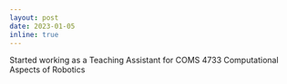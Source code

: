 ```yaml
---
layout: post
date: 2023-01-05
inline: true
---
```


Started working as a Teaching Assistant for COMS 4733 Computational Aspects of Robotics
